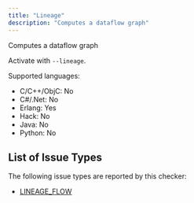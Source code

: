 ```yaml
---
title: "Lineage"
description: "Computes a dataflow graph"
---
```


Computes a dataflow graph

Activate with `--lineage`.

Supported languages:
- C/C++/ObjC: No
- C#/.Net: No
- Erlang: Yes
- Hack: No
- Java: No
- Python: No



## List of Issue Types

The following issue types are reported by this checker:
- [LINEAGE_FLOW](/docs/next/all-issue-types#lineage_flow)
